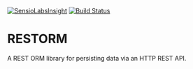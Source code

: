 [![SensioLabsInsight](https://insight.sensiolabs.com/projects/4b6b185d-4d04-4150-aef3-a2c0f4d00377/mini.png)](https://insight.sensiolabs.com/projects/4b6b185d-4d04-4150-aef3-a2c0f4d00377)
[![Build Status](https://travis-ci.org/robwasripped/restorm.svg?branch=master)](https://travis-ci.org/robwasripped/restorm)

# RESTORM

A REST ORM library for persisting data via an HTTP REST API.
